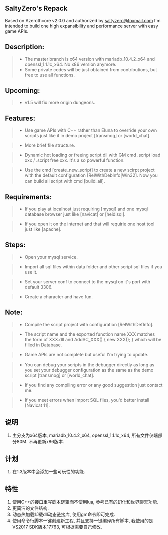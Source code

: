 ## SaltyZero's Repack
Based on Azerothcore v2.0.0 and authorized by saltyzero@foxmail.com I'm intended to build one high expansibility and performance server with easy game APIs. 
    
## Description:
>* The master branch is x64 version with mariadb_10.4.2_x64 and openssl_1.1.1c_x64. No x86 version anymore.
>* Some private codes will be just obtained from contributions, but free to use all functions.

## Upcoming:   
>* v1.5 will fix more origin dungeons.

## Features:  
>* Use game APIs with C++ rather than Eluna to override your own scripts just like it in demo project [transmog] or [world_chat].
   
>* More brief file structure.
   
>* Dynamic hot loading or freeing script dll with GM cmd .script load xxx / .script free xxx. It's a so powerful function.
    
>* Use the cmd [create_new_script] to create a new scirpt project with the default configuration [RelWithDebInfo|Win32]. Now you can build all script with cmd [build_all].

## Requirements:

>* If you play at localhost just requiring [mysql] and one mysql database browser just like [navicat] or [heidisql].

>* If you open it on the internet and that will requirie one host tool just like [apache].

## Steps:

>* Open your mysql service.

>* Import all sql files within data folder and other script sql files if you use it.

>* Set your server conf to connect to the mysql on it's port with default 3306.

>* Create a character and have fun.

## Note:
>* Compile the script project with configuration [RelWithDefInfo]. 

>* The script name and the exported function name XXX matches the form of XXX.dll and AddSC_XXX() { new XXX(); } which will be filled in Database.

>* Game APIs are not complete but useful I'm trying to update.

>* You can debug your scripts in the debugger directly as long as you set your debugger configuration as the same as the demo script [transmog] or [world_chat].

>* If you find any compiling error or any good suggestion just contact me.

>* If you meet errors when import SQL files, you'd better install [Navicat 11].

## 说明    
1. 主分支为x64版本, mariadb_10.4.2_x64, openssl_1.1.1c_x64, 所有文件仅端部分80M. 不再更新x86版本.

## 计划    
1. 在1.3版本中会添加一些可玩性的功能.   

## 特性    
1. 使用C++的接口重写脚本逻辑而不使用lua, 参考已有的幻化和世界聊天功能.  
2. 更简洁的文件结构. 
3. 动态热加载卸载dll动态链接库, 使用gm命令即可完成. 
4. 使用命令行脚本一键创建新工程, 并且支持一键编译所有脚本, 我使用的是VS2017 SDK版本17763, 可根据需要自己修改.
